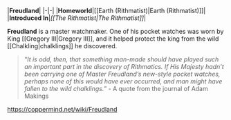 |**Freudland**|
|-|-|
|**Homeworld**|[[Earth (Rithmatist)\|Earth (Rithmatist)]]|
|**Introduced In**|*[[The Rithmatist\|The Rithmatist]]*|

**Freudland** is a master watchmaker.
One of his pocket watches was worn by King [[Gregory III\|Gregory III]], and it helped protect the king from the wild [[Chalkling\|chalklings]] he discovered.

>“*It is odd, then, that something man-made should have played such an important part in the discovery of Rithmatics. If His Majesty hadn’t been carrying one of Master Freudland’s new-style pocket watches, perhaps none of this would have ever occurred, and man might have fallen to the wild chalklings.*”
\- A quote from the journal of Adam Makings




https://coppermind.net/wiki/Freudland